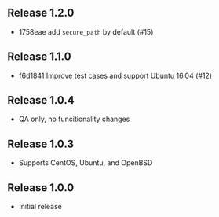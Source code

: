 ## Release 1.2.0

* 1758eae add `secure_path` by default (#15)


## Release 1.1.0

* f6d1841 Improve test cases and support Ubuntu 16.04 (#12)

##  Release 1.0.4

* QA only, no funcitionality changes

##  Release 1.0.3

* Supports CentOS, Ubuntu, and OpenBSD

## Release 1.0.0

* Initial release

